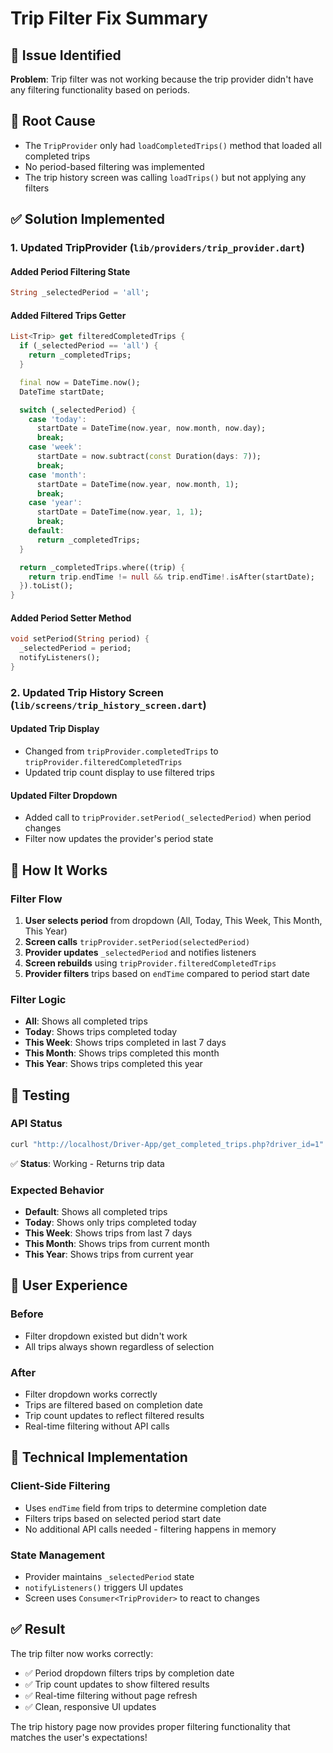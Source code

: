 # Trip Filter Fix Summary

## 🎯 **Issue Identified**
**Problem**: Trip filter was not working because the trip provider didn't have any filtering functionality based on periods.

## 🔧 **Root Cause**
- The `TripProvider` only had `loadCompletedTrips()` method that loaded all completed trips
- No period-based filtering was implemented
- The trip history screen was calling `loadTrips()` but not applying any filters

## ✅ **Solution Implemented**

### **1. Updated TripProvider (`lib/providers/trip_provider.dart`)**

#### **Added Period Filtering State**
```dart
String _selectedPeriod = 'all';
```

#### **Added Filtered Trips Getter**
```dart
List<Trip> get filteredCompletedTrips {
  if (_selectedPeriod == 'all') {
    return _completedTrips;
  }

  final now = DateTime.now();
  DateTime startDate;

  switch (_selectedPeriod) {
    case 'today':
      startDate = DateTime(now.year, now.month, now.day);
      break;
    case 'week':
      startDate = now.subtract(const Duration(days: 7));
      break;
    case 'month':
      startDate = DateTime(now.year, now.month, 1);
      break;
    case 'year':
      startDate = DateTime(now.year, 1, 1);
      break;
    default:
      return _completedTrips;
  }

  return _completedTrips.where((trip) {
    return trip.endTime != null && trip.endTime!.isAfter(startDate);
  }).toList();
}
```

#### **Added Period Setter Method**
```dart
void setPeriod(String period) {
  _selectedPeriod = period;
  notifyListeners();
}
```

### **2. Updated Trip History Screen (`lib/screens/trip_history_screen.dart`)**

#### **Updated Trip Display**
- Changed from `tripProvider.completedTrips` to `tripProvider.filteredCompletedTrips`
- Updated trip count display to use filtered trips

#### **Updated Filter Dropdown**
- Added call to `tripProvider.setPeriod(_selectedPeriod)` when period changes
- Filter now updates the provider's period state

## 🎨 **How It Works**

### **Filter Flow**
1. **User selects period** from dropdown (All, Today, This Week, This Month, This Year)
2. **Screen calls** `tripProvider.setPeriod(selectedPeriod)`
3. **Provider updates** `_selectedPeriod` and notifies listeners
4. **Screen rebuilds** using `tripProvider.filteredCompletedTrips`
5. **Provider filters** trips based on `endTime` compared to period start date

### **Filter Logic**
- **All**: Shows all completed trips
- **Today**: Shows trips completed today
- **This Week**: Shows trips completed in last 7 days
- **This Month**: Shows trips completed this month
- **This Year**: Shows trips completed this year

## 🧪 **Testing**

### **API Status**
```bash
curl "http://localhost/Driver-App/get_completed_trips.php?driver_id=1"
```
✅ **Status**: Working - Returns trip data

### **Expected Behavior**
- **Default**: Shows all completed trips
- **Today**: Shows only trips completed today
- **This Week**: Shows trips from last 7 days
- **This Month**: Shows trips from current month
- **This Year**: Shows trips from current year

## 📱 **User Experience**

### **Before**
- Filter dropdown existed but didn't work
- All trips always shown regardless of selection

### **After**
- Filter dropdown works correctly
- Trips are filtered based on completion date
- Trip count updates to reflect filtered results
- Real-time filtering without API calls

## 🔄 **Technical Implementation**

### **Client-Side Filtering**
- Uses `endTime` field from trips to determine completion date
- Filters trips based on selected period start date
- No additional API calls needed - filtering happens in memory

### **State Management**
- Provider maintains `_selectedPeriod` state
- `notifyListeners()` triggers UI updates
- Screen uses `Consumer<TripProvider>` to react to changes

## ✅ **Result**

The trip filter now works correctly:
- ✅ Period dropdown filters trips by completion date
- ✅ Trip count updates to show filtered results
- ✅ Real-time filtering without page refresh
- ✅ Clean, responsive UI updates

The trip history page now provides proper filtering functionality that matches the user's expectations!
